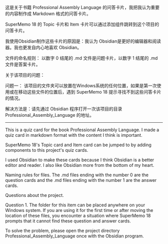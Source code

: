这是关于书籍 Professional Assembly Language 的问答卡片，我把我认为重要的内容制作成 Markdown 格式的问答卡片。

SuperMemo 18 的 Topic 卡片和 Item 卡片可以通过添加组件跳转到这个项目的问答卡片。

我使用Obsidian制作这些卡片的原因是：我认为 Obsidian是更好的编辑器和阅读器。我也更发自内心地喜欢 Obsidian。

文件的命名规则：
以数字 0 结尾的 .md 文件是问题卡片，以数字 1 结尾的 .md 文件是答案卡片。

关于该项目的问题：

问题一：
该项目的文件夹可以放置在Windows系统的任何位置，如果是第一次使用或在移动这些文件的位置后，遇到 SuperMemo 18 提示寻找不到这些问答卡片的情况。

解决方法是：请先通过 Obsidian 程序打开一次该项目的目录 Professional_Assembly_Language 的地址。

---

This is a quiz card for the book Professional Assembly Language. I made a quiz card in markdown format with the content I think is important.

SuperMemo 18's Topic card and Item card can be jumped to by adding components to this project's quiz cards.

I used Obsidian to make these cards because I think Obsidian is a better editor and reader. I also like Obsidian more from the bottom of my heart.

Naming rules for files.
The .md files ending with the number 0 are the question cards and the .md files ending with the number 1 are the answer cards.

Questions about the project.

Question 1.
The folder for this item can be placed anywhere on your Windows system. If you are using it for the first time or after moving the location of these files, you encounter a situation where SuperMemo 18 prompts that it cannot find these question and answer cards.

To solve the problem, please open the project directory Professional_Assembly_Language once with the Obsidian program.